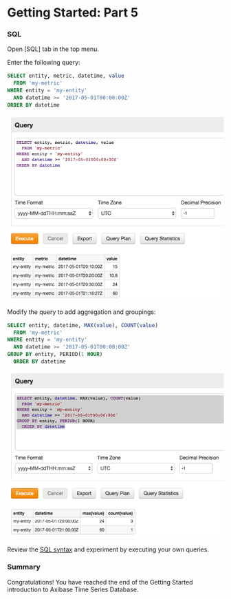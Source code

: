 # Getting Started: Part 5

### SQL

Open [SQL] tab in the top menu.

Enter the following query:

```sql
SELECT entity, metric, datetime, value
  FROM 'my-metric'
WHERE entity = 'my-entity'
  AND datetime >= '2017-05-01T00:00:00Z'
ORDER BY datetime
```

![](resources/sql-detailed.png)

Modify the query to add aggregation and groupings:

```sql
SELECT entity, datetime, MAX(value), COUNT(value)
  FROM 'my-metric'
WHERE entity = 'my-entity'
  AND datetime >= '2017-05-01T00:00:00Z'
GROUP BY entity, PERIOD(1 HOUR)
  ORDER BY datetime
```

![](resources/sql-grouped.png)

Review the [SQL syntax](../sql/README.md) and experiment by executing your own queries.


### Summary

Congratulations! You have reached the end of the Getting Started introduction to Axibase Time Series Database.
